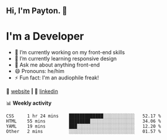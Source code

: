 ## Hi, I'm Payton. 👋
# I'm a Developer

- 🔭 I’m currently working on my front-end skills
- 🌱 I’m currently learning responsive design
- 💬 Ask me about anything front-end
- 😄 Pronouns: he/him
- ⚡ Fun fact: I'm an audiophile freak!

🏡 [website][website] **|**
👔 [linkedin][linkedin]

📊 **Weekly activity**
<!--START_SECTION:waka-->
```text
CSS     1 hr 24 mins    █████████████░░░░░░░░░░░░   52.17 % 
HTML    55 mins         ████████░░░░░░░░░░░░░░░░░   34.06 % 
YAML    19 mins         ███░░░░░░░░░░░░░░░░░░░░░░   12.20 % 
Other   2 mins          ░░░░░░░░░░░░░░░░░░░░░░░░░   01.57 %
```
<!--END_SECTION:waka-->

[website]: https://payton-burr.github.io
[linkedin]: https://www.linkedin.com/in/payton-burr
